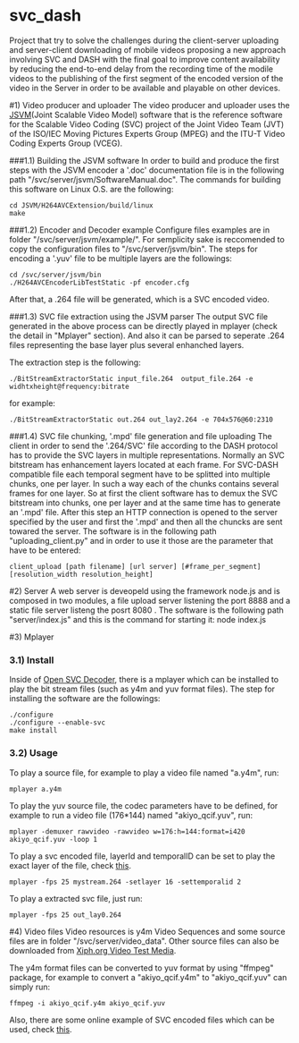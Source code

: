 svc_dash
========

Project that try to solve the challenges during the client-server uploading and server-client downloading of mobile videos proposing a new approach involving SVC and DASH with the final goal to improve content availability by reducing the end-to-end delay from the recording time of the modile videos to the publishing of the first segment of the encoded version of the video in the Server in order to be available and playable on other devices.

#1) Video producer and uploader
The video producer and uploader uses the [JSVM](http://www.hhi.fraunhofer.de/de/kompetenzfelder/image-processing/research-groups/image-video-coding/svc-extension-of-h264avc/jsvm-reference-software.html)(Joint Scalable Video Model) software that is the reference software for the Scalable Video Coding (SVC) project of the Joint Video Team (JVT) of the ISO/IEC Moving Pictures Experts Group (MPEG) and the ITU-T Video Coding Experts Group (VCEG).

###1.1) Building the JSVM software
In order to build and produce the first steps with the JSVM encoder a '.doc' documentation file is in the following path "/svc/server/jsvm/SoftwareManual.doc".
The commands for building this software on Linux O.S. are the following:
	
	cd JSVM/H264AVCExtension/build/linux
	make

###1.2) Encoder and Decoder example
Configure files examples are in folder "/svc/server/jsvm/example/". For semplicity sake is reccomended to copy the configuration files to "/svc/server/jsvm/bin". 
The steps for encoding a '.yuv' file to be multiple layers are the followings:

	cd /svc/server/jsvm/bin
	./H264AVCEncoderLibTestStatic -pf encoder.cfg

After that, a .264 file will be generated, which is a SVC encoded video. 

###1.3) SVC file extraction using the JSVM parser
The output SVC file generated in the above process can be directly played in mplayer (check the detail in "Mplayer" section). And also it can be parsed to seperate .264 files representing the base layer plus several enhanched layers.

The extraction step is the following:
    
    ./BitStreamExtractorStatic input_file.264  output_file.264 -e widhtxheight@frequency:bitrate 

for example:

    ./BitStreamExtractorStatic out.264 out_lay2.264 -e 704x576@60:2310

###1.4) SVC file chunking, '.mpd' file generation and file uploading 
The client in order to send the '.264/SVC' file according to the DASH protocol has to provide the SVC layers in multiple representations.
Normally an SVC bitstream has enhancement layers located at each frame. For SVC-DASH compatible file each temporal segment have to be splitted into multiple chunks, one per layer. In such a way each of the chunks contains several frames for one layer.
So at first the client software has to demux the SVC bitstream into chunks, one per layer and at the same time has to generate an '.mpd' file.
After this step an HTTP connection is opened to the server specified by the user and first the '.mpd' and then all the chuncks are sent towared the server.
The software is in the following path "uploading_client.py" and in order to use it those are the parameter that have to be entered: 
	
	client_upload [path filename] [url server] [#frame_per_segment] [resolution_width resolution_height]
 


#2) Server
A web server is deveopeld using the framework node.js and is composed in two modules, a file upload server listening the port 8888 and a static file server listeng the posrt 8080 .
The software is the following path "server/index.js" and this is the command for starting it:
	node index.js


#3) Mplayer

### 3.1) Install
Inside of [Open SVC Decoder](http://sourceforge.net/projects/opensvcdecoder/), there is a mplayer which can be installed to play the bit stream files (such as y4m and yuv format files). The step for installing the software are the followings:

	./configure
	./configure --enable-svc
	make install

### 3.2) Usage
To play a source file, for example to play a video file named "a.y4m", run:

	mplayer a.y4m

To play the yuv source file, the codec parameters have to be defined, for example to run a video file (176*144) named "akiyo_qcif.yuv", run:

	mplayer -demuxer rawvideo -rawvideo w=176:h=144:format=i420 akiyo_qcif.yuv -loop 1

To play a svc encoded file, layerId and temporalID can be set to play the exact layer of the file, check [this](http://sourceforge.net/apps/mediawiki/opensvcdecoder/index.php?title=Mplayer).
    
    mplayer -fps 25 mystream.264 -setlayer 16 -settemporalid 2

To play a extracted svc file, just run:

    mplayer -fps 25 out_lay0.264
    

#4) Video files
Video resources is y4m Video Sequences and some source files are in folder "/svc/server/video_data". Other source files can also be downloaded from [Xiph.org Video Test Media](http://media.xiph.org/video/derf/). 

The y4m format files can be converted to yuv format by using "ffmpeg" package, for example to convert a "akiyo_qcif.y4m" to "akiyo_qcif.yuv" can simply run:

    ffmpeg -i akiyo_qcif.y4m akiyo_qcif.yuv
    
Also, there are some online example of SVC encoded files which can be used, check [this](http://sourceforge.net/projects/opensvcdecoder/files/Video%20Streams/).
